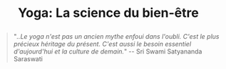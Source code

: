 #  <p align="center">Yoga: La science du bien-être </p> 


> "_..Le yoga n'est pas un ancien mythe enfoui dans l'oubli. C'est le plus précieux héritage du présent. C'est aussi le besoin essentiel d'aujourd'hui et la culture de demain._" -- Sri Swami Satyananda Saraswati

